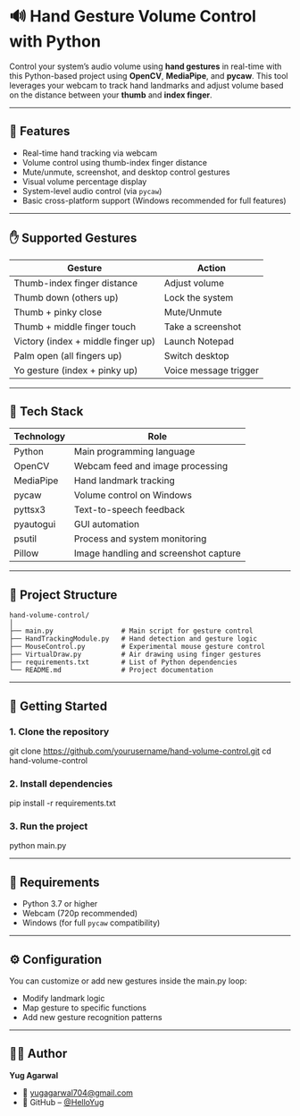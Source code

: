 # 🔊 Hand Gesture Volume Control with Python

Control your system’s audio volume using **hand gestures** in real-time with this Python-based project using **OpenCV**, **MediaPipe**, and **pycaw**. This tool leverages your webcam to track hand landmarks and adjust volume based on the distance between your **thumb** and **index finger**.

---

## 📸 Features

- Real-time hand tracking via webcam
- Volume control using thumb-index finger distance
- Mute/unmute, screenshot, and desktop control gestures
- Visual volume percentage display
- System-level audio control (via `pycaw`)
- Basic cross-platform support (Windows recommended for full features)

---

## ✋ Supported Gestures

| Gesture                               | Action                |
|---------------------------------------|------------------------|
| Thumb-index finger distance           | Adjust volume         |
| Thumb down (others up)                | Lock the system       |
| Thumb + pinky close                   | Mute/Unmute           |
| Thumb + middle finger touch           | Take a screenshot     |
| Victory (index + middle finger up)    | Launch Notepad        |
| Palm open (all fingers up)            | Switch desktop        |
| Yo gesture (index + pinky up)         | Voice message trigger |

---

## 🧠 Tech Stack

| Technology  | Role                                  |
|-------------|---------------------------------------|
| Python      | Main programming language             |
| OpenCV      | Webcam feed and image processing      |
| MediaPipe   | Hand landmark tracking                |
| pycaw       | Volume control on Windows             |
| pyttsx3     | Text-to-speech feedback               |
| pyautogui   | GUI automation                        |
| psutil      | Process and system monitoring         |
| Pillow      | Image handling and screenshot capture |

---

## 📂 Project Structure
```plaintext
hand-volume-control/
│
├── main.py                 # Main script for gesture control
├── HandTrackingModule.py   # Hand detection and gesture logic
├── MouseControl.py         # Experimental mouse gesture control
├── VirtualDraw.py          # Air drawing using finger gestures
├── requirements.txt        # List of Python dependencies
└── README.md               # Project documentation
```
---

## 🚀 Getting Started

### 1. Clone the repository

git clone https://github.com/yourusername/hand-volume-control.git
cd hand-volume-control

### 2. Install dependencies

pip install -r requirements.txt

### 3. Run the project

python main.py

---
## 📌 Requirements

- Python 3.7 or higher
- Webcam (720p recommended)
- Windows (for full `pycaw` compatibility)

---
## ⚙️ Configuration

You can customize or add new gestures inside the main.py loop:
- Modify landmark logic
- Map gesture to specific functions
- Add new gesture recognition patterns

---
## 👨‍💻 Author

**Yug Agarwal**
- 📧 [yugagarwal704@gmail.com](mailto:yugagarwal704@gmail.com)
- 🔗 GitHub – [@HelloYug](https://github.com/HelloYug)